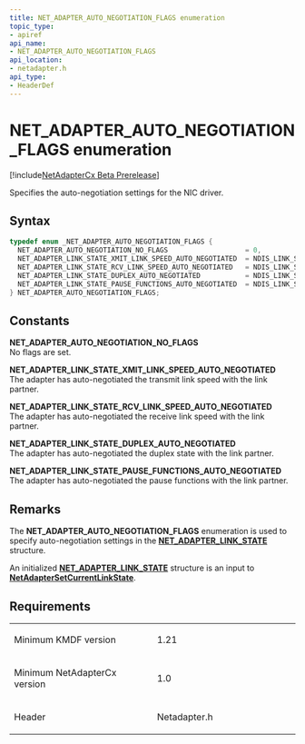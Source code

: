 ```yaml
---
title: NET_ADAPTER_AUTO_NEGOTIATION_FLAGS enumeration
topic_type:
- apiref
api_name:
- NET_ADAPTER_AUTO_NEGOTIATION_FLAGS
api_location:
- netadapter.h
api_type:
- HeaderDef
---
```


# NET_ADAPTER_AUTO_NEGOTIATION_FLAGS enumeration

[!include[NetAdapterCx Beta Prerelease](../netcx-beta-prerelease.md)]

Specifies the auto-negotiation settings for the NIC driver.

Syntax
------

```cpp
typedef enum _NET_ADAPTER_AUTO_NEGOTIATION_FLAGS { 
  NET_ADAPTER_AUTO_NEGOTIATION_NO_FLAGS                   = 0,
  NET_ADAPTER_LINK_STATE_XMIT_LINK_SPEED_AUTO_NEGOTIATED  = NDIS_LINK_STATE_XMIT_LINK_SPEED_AUTO_NEGOTIATED,
  NET_ADAPTER_LINK_STATE_RCV_LINK_SPEED_AUTO_NEGOTIATED   = NDIS_LINK_STATE_RCV_LINK_SPEED_AUTO_NEGOTIATED,
  NET_ADAPTER_LINK_STATE_DUPLEX_AUTO_NEGOTIATED           = NDIS_LINK_STATE_DUPLEX_AUTO_NEGOTIATED,
  NET_ADAPTER_LINK_STATE_PAUSE_FUNCTIONS_AUTO_NEGOTIATED  = NDIS_LINK_STATE_PAUSE_FUNCTIONS_AUTO_NEGOTIATED
} NET_ADAPTER_AUTO_NEGOTIATION_FLAGS;
```

Constants
---------

**NET_ADAPTER_AUTO_NEGOTIATION_NO_FLAGS**  
No flags are set.

**NET_ADAPTER_LINK_STATE_XMIT_LINK_SPEED_AUTO_NEGOTIATED**  
The adapter has auto-negotiated the transmit link speed with the link partner.

**NET_ADAPTER_LINK_STATE_RCV_LINK_SPEED_AUTO_NEGOTIATED**  
The adapter has auto-negotiated the receive link speed with the link partner.

**NET_ADAPTER_LINK_STATE_DUPLEX_AUTO_NEGOTIATED**  
The adapter has auto-negotiated the duplex state with the link partner.

**NET_ADAPTER_LINK_STATE_PAUSE_FUNCTIONS_AUTO_NEGOTIATED**  
The adapter has auto-negotiated the pause functions with the link partner.

Remarks
---
The **NET_ADAPTER_AUTO_NEGOTIATION_FLAGS** enumeration is used to specify auto-negotiation settings in the [**NET_ADAPTER_LINK_STATE**](net-adapter-link-state.md) structure.

An initialized [**NET_ADAPTER_LINK_STATE**](net-adapter-link-state.md) structure is an input to [**NetAdapterSetCurrentLinkState**](netadaptersetcurrentlinkstate.md).

Requirements
------------

<table>
<colgroup>
<col width="50%" />
<col width="50%" />
</colgroup>
<tbody>
<tr class="odd">
<td align="left"><p>Minimum KMDF version</p></td>
<td align="left"><p>1.21</p></td>
</tr>
<tr class="even">
<td align="left"><p>Minimum NetAdapterCx version</p></td>
<td align="left"><p>1.0</p></td>
</tr>
<tr class="odd">
<td align="left"><p>Header</p></td>
<td align="left">Netadapter.h</td>
</tr>
</tbody>
</table>
